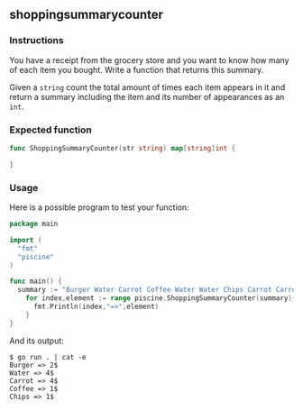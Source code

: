 ## shoppingsummarycounter

### Instructions

You have a receipt from the grocery store and you want to know how many of each item you bought. Write a function that returns this summary.

Given a `string` count the total amount of times each item appears in it and return a summary including the item and its number of appearances as an `int`.

### Expected function

```go
func ShoppingSummaryCounter(str string) map[string]int {

}
```

### Usage

Here is a possible program to test your function:

```go
package main

import (
  "fmt"
  "piscine"
)

func main() {
  summary := "Burger Water Carrot Coffee Water Water Chips Carrot Carrot Burger Carrot Water"
    for index,element := range piscine.ShoppingSummaryCounter(summary){
      fmt.Println(index,"=>",element)
    }
}
```

And its output:

```console
$ go run . | cat -e
Burger => 2$
Water => 4$
Carrot => 4$
Coffee => 1$
Chips => 1$
```
